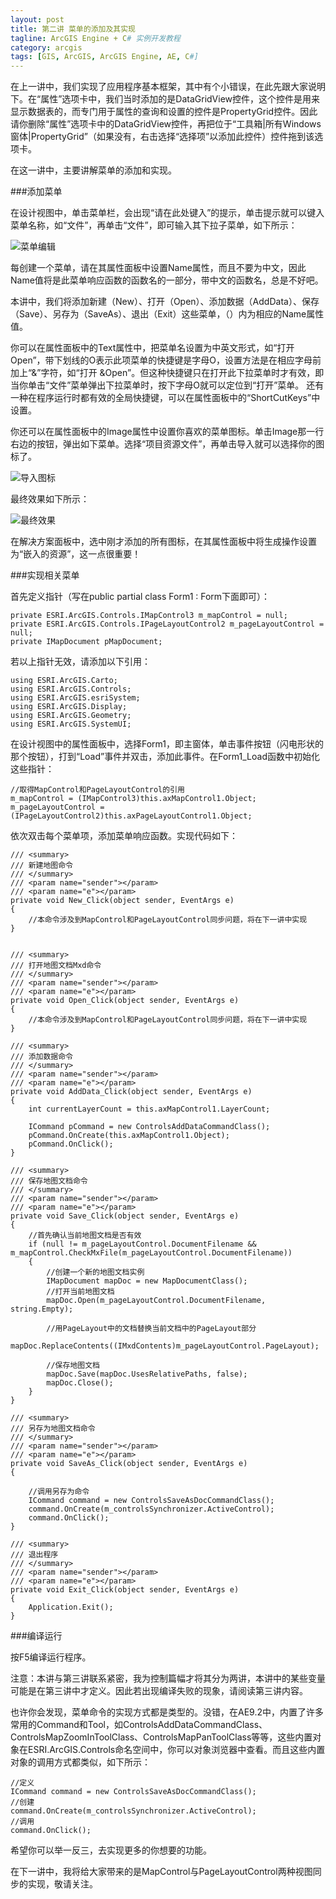 ```yaml
---
layout: post
title: 第二讲 菜单的添加及其实现
tagline: ArcGIS Engine + C# 实例开发教程
category: arcgis 
tags: [GIS, ArcGIS, ArcGIS Engine, AE, C#]
---
```


在上一讲中，我们实现了应用程序基本框架，其中有个小错误，在此先跟大家说明下。在“属性”选项卡中，我们当时添加的是DataGridView控件，这个控件是用来显示数据表的，而专门用于属性的查询和设置的控件是PropertyGrid控件。因此请你删除“属性”选项卡中的DataGridView控件，再把位于“工具箱|所有Windows窗体|PropertyGrid”（如果没有，右击选择“选择项”以添加此控件）控件拖到该选项卡。

在这一讲中，主要讲解菜单的添加和实现。

###添加菜单

在设计视图中，单击菜单栏，会出现“请在此处键入”的提示，单击提示就可以键入菜单名称，如“文件”，再单击“文件”，即可输入其下拉子菜单，如下所示：

![菜单编辑](/images/ae/2-1.jpg)

<div class="alert alert-info">
每创建一个菜单，请在其属性面板中设置Name属性，而且不要为中文，因此Name值将是此菜单响应函数的函数名的一部分，带中文的函数名，总是不好吧。
</div>

本讲中，我们将添加新建（New）、打开（Open）、添加数据（AddData）、保存（Save）、另存为（SaveAs）、退出（Exit）这些菜单，（）内为相应的Name属性值。

<div class="alert alert-info">
你可以在属性面板中的Text属性中，把菜单名设置为中英文形式，如“打开 Open”，带下划线的O表示此项菜单的快捷键是字母O，设置方法是在相应字母前加上“&”字符，如“打开 &Open”。但这种快捷键只在打开此下拉菜单时才有效，即当你单击“文件”菜单弹出下拉菜单时，按下字母O就可以定位到“打开”菜单。
还有一种在程序运行时都有效的全局快捷键，可以在属性面板中的“ShortCutKeys”中设置。
</div>

你还可以在属性面板中的Image属性中设置你喜欢的菜单图标。单击Image那一行右边的按钮，弹出如下菜单。选择“项目资源文件”，再单击导入就可以选择你的图标了。

![导入图标](/images/ae/2-2.jpg)

最终效果如下所示：

![最终效果](/images/ae/2-3.jpg)

<div class="alert alert-warn">
在解决方案面板中，选中刚才添加的所有图标，在其属性面板中将生成操作设置为“嵌入的资源”，这一点很重要！
</div>

###实现相关菜单

首先定义指针（写在public partial class Form1 : Form下面即可）：

	private ESRI.ArcGIS.Controls.IMapControl3 m_mapControl = null;
	private ESRI.ArcGIS.Controls.IPageLayoutControl2 m_pageLayoutControl = null;
	private IMapDocument pMapDocument;
	
若以上指针无效，请添加以下引用：

	using ESRI.ArcGIS.Carto;
	using ESRI.ArcGIS.Controls;
	using ESRI.ArcGIS.esriSystem;
	using ESRI.ArcGIS.Display;
	using ESRI.ArcGIS.Geometry;
	using ESRI.ArcGIS.SystemUI;
	
在设计视图中的属性面板中，选择Form1，即主窗体，单击事件按钮（闪电形状的那个按钮），打到“Load”事件并双击，添加此事件。在Form1_Load函数中初始化这些指针：

	//取得MapControl和PageLayoutControl的引用
	m_mapControl = (IMapControl3)this.axMapControl1.Object;
	m_pageLayoutControl = (IPageLayoutControl2)this.axPageLayoutControl1.Object;
	
依次双击每个菜单项，添加菜单响应函数。实现代码如下：

    /// <summary>
    /// 新建地图命令
    /// </summary>
    /// <param name="sender"></param>
    /// <param name="e"></param>
    private void New_Click(object sender, EventArgs e)
    {
		//本命令涉及到MapControl和PageLayoutControl同步问题，将在下一讲中实现
	}


    /// <summary>
    /// 打开地图文档Mxd命令
    /// </summary>
    /// <param name="sender"></param>
    /// <param name="e"></param>
    private void Open_Click(object sender, EventArgs e)
    {
		//本命令涉及到MapControl和PageLayoutControl同步问题，将在下一讲中实现
	}

    /// <summary>
    /// 添加数据命令
    /// </summary>
    /// <param name="sender"></param>
    /// <param name="e"></param>
    private void AddData_Click(object sender, EventArgs e)
    {
        int currentLayerCount = this.axMapControl1.LayerCount;

        ICommand pCommand = new ControlsAddDataCommandClass();
        pCommand.OnCreate(this.axMapControl1.Object);
        pCommand.OnClick();         
    }

	/// <summary>
    /// 保存地图文档命令
    /// </summary>
    /// <param name="sender"></param>
    /// <param name="e"></param>
    private void Save_Click(object sender, EventArgs e)
    {
        //首先确认当前地图文档是否有效
        if (null != m_pageLayoutControl.DocumentFilename && m_mapControl.CheckMxFile(m_pageLayoutControl.DocumentFilename))
        {
            //创建一个新的地图文档实例
            IMapDocument mapDoc = new MapDocumentClass();
            //打开当前地图文档
            mapDoc.Open(m_pageLayoutControl.DocumentFilename, string.Empty);

            //用PageLayout中的文档替换当前文档中的PageLayout部分
            mapDoc.ReplaceContents((IMxdContents)m_pageLayoutControl.PageLayout);

            //保存地图文档
            mapDoc.Save(mapDoc.UsesRelativePaths, false);
            mapDoc.Close();
        }
    }

    /// <summary>
    /// 另存为地图文档命令
    /// </summary>
    /// <param name="sender"></param>
    /// <param name="e"></param>
    private void SaveAs_Click(object sender, EventArgs e)
    {

        //调用另存为命令
        ICommand command = new ControlsSaveAsDocCommandClass();
        command.OnCreate(m_controlsSynchronizer.ActiveControl);
        command.OnClick();
    }

    /// <summary>
    /// 退出程序
    /// </summary>
    /// <param name="sender"></param>
    /// <param name="e"></param>
    private void Exit_Click(object sender, EventArgs e)
    {
        Application.Exit();
    }
    
###编译运行

按F5编译运行程序。

<div class="alert alert-warn">
注意：本讲与第三讲联系紧密，我为控制篇幅才将其分为两讲，本讲中的某些变量可能是在第三讲中才定义。因此若出现编译失败的现象，请阅读第三讲内容。
</div>

也许你会发现，菜单命令的实现方式都是类型的。没错，在AE9.2中，内置了许多常用的Command和Tool，如ControlsAddDataCommandClass、ControlsMapZoomInToolClass、ControlsMapPanToolClass等等，这些内置对象在ESRI.ArcGIS.Controls命名空间中，你可以对象浏览器中查看。而且这些内置对象的调用方式都类似，如下所示：

	//定义
	ICommand command = new ControlsSaveAsDocCommandClass();
	//创建
	command.OnCreate(m_controlsSynchronizer.ActiveControl);
	//调用
	command.OnClick();
	
希望你可以举一反三，去实现更多的你想要的功能。

在下一讲中，我将给大家带来的是MapControl与PageLayoutControl两种视图同步的实现，敬请关注。
